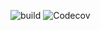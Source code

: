 ![build](https://github.com/klinamen/nio-chat/workflows/build/badge.svg)
![Codecov](https://img.shields.io/codecov/c/github/klinamen/nio-chat)
